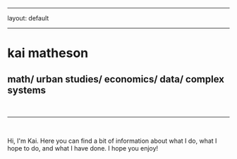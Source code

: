 ﻿---

layout: default

---


<div class="header-bar">

  <h1>kai matheson</h1>

  <h2>math/ urban studies/ economics/ data/ complex systems</h2>

  <br/>

  <hr>

  <br/>

</div>




Hi, I'm Kai. Here you can find a bit of information about what I do, what I hope to do, and what I have done. I hope you enjoy!